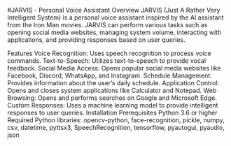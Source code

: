 #JARVIS - Personal Voice Assistant
Overview
JARVIS (Just A Rather Very Intelligent System) is a personal voice assistant inspired by the AI assistant from the Iron Man movies. JARVIS can perform various tasks such as opening social media websites, managing system volume, interacting with applications, and providing responses based on user queries.

Features
Voice Recognition: Uses speech recognition to process voice commands.
Text-to-Speech: Utilizes text-to-speech to provide vocal feedback.
Social Media Access: Opens popular social media websites like Facebook, Discord, WhatsApp, and Instagram.
Schedule Management: Provides information about the user’s daily schedule.
Application Control: Opens and closes system applications like Calculator and Notepad.
Web Browsing: Opens and performs searches on Google and Microsoft Edge.
Custom Responses: Uses a machine learning model to provide intelligent responses to user queries.
Installation
Prerequisites
Python 3.6 or higher
Required Python libraries: opencv-python, face-recognition, pickle, numpy, csv, datetime, pyttsx3, SpeechRecognition, tensorflow, pyautogui, pyaudio, json
